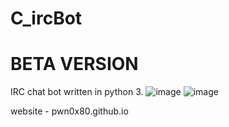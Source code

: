 # C_ircBot

# BETA VERSION

IRC chat bot written in python 3.
![image](https://i.imgur.com/FjzD5Sm.png)
![image](https://user-images.githubusercontent.com/25504458/124384022-29b4b280-dced-11eb-970e-00b7fc0daea2.png)


website - pwn0x80.github.io

